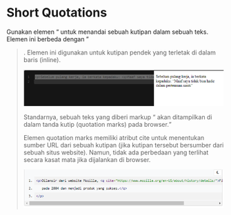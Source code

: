 # Short Quotations
Gunakan elemen <q> untuk menandai sebuah kutipan dalam sebuah teks. Elemen ini berbeda dengan <blockquote>. Elemen ini digunakan untuk kutipan pendek yang terletak di dalam baris (inline).

![Alt text](image-6.png)

Standarnya, sebuah teks yang diberi markup <q> akan ditampilkan di dalam tanda kutip (quotation marks) pada browser.

Elemen quotation marks memiliki atribut cite untuk menentukan sumber URL dari sebuah kutipan (jika kutipan tersebut bersumber dari sebuah situs website). Namun, tidak ada perbedaan yang terlihat secara kasat mata jika dijalankan di browser.

![image-7.png](image-7.png)